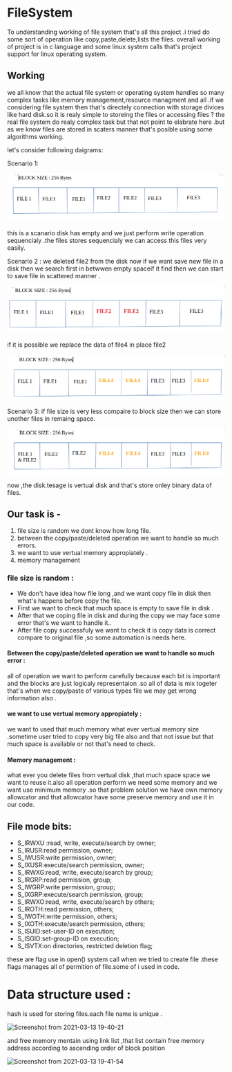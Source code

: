 # FileSystem


To understanding working of file system that's all this project .i tried do some sort of operation like copy,paste,delete,lists the files. overall working
of project is in c language and some linux system calls that's project support for linux operating system.

## Working 
 we all know that the actual file system or operating system handles so many complex tasks like memory management,resource managment and all .if we considering
 file system then that's directely connection with storage divices like hard disk.so it is realy simple to storeing the files or accessing files ?
 the real file system do realy complex task but that not point to elabrate here .but as we know files are stored in scaters manner that's posible using some
 algorithms working.
 
 let's consider following daigrams:

Scenario 1:
 
 ![alt text](https://github.com/radheshamnagare/FileSystem/blob/adb49f70d3c5c33cd22338eb83df8e80d8ab5898/Screenshot%20from%202021-03-12%2013-14-43.png)
 
 this is a scanario disk has empty and we just perform write operation sequencialy .the files stores sequencialy we can access this files very easily.
 
Scenario 2 :
  we deleted file2 from the disk now if we want save new file in a disk then we search first in betwwen empty spaceif it find then we can start to save file in scattered manner .
  
  ![alt text](https://github.com/radheshamnagare/FileSystem/blob/11a7d5284471a989c7f4c022254704188623c90e/Screenshot%20from%202021-03-12%2014-04-00.png)
  
  if it is possible we replace the data of file4 in place file2
  
  ![alt text](https://github.com/radheshamnagare/FileSystem/blob/11a7d5284471a989c7f4c022254704188623c90e/Screenshot%20from%202021-03-12%2014-08-23.png
)
  
  
Scenario 3: if file size is very less compaire to block size then we can store unother files in remaing space.

![alt text](https://github.com/radheshamnagare/FileSystem/blob/11a7d5284471a989c7f4c022254704188623c90e/Screenshot%20from%202021-03-12%2014-11-06.png)


now ,the disk.tesage is vertual disk and that's store onley binary data of files.

## Our task is -
 1. file size is random we dont know how long file.
 2.  between the copy/paste/deleted operation we want to handle so much errors.
 3.  we want to use vertual memory appropiately .
 4.   memory management
 
 
 ### file size is random :
 - We don't have idea how file long ,and we want copy file in disk then what's happens before copy the file.
 - First we want to check that much space is empty to save file in disk .
 - After that we coping file in disk and during the copy we may face some error that's we want to handle it..
 - After file copy successfuly we want to check it is copy data is correct compare to original file ,so some automation is needs here.
     
 #### Between the copy/paste/deleted operation we want to handle so much error :
 all of operation we want to perform carefully because each bit is important and the blocks are just logicaly representaion .so all of data is mix togeter that's
 when we copy/paste of various types file we may get wrong information also .
 
 #### we want to use vertual memory appropiately  :
   we want to used that much memory what ever vertual memory size .sometime user tried to copy very big file also and that not issue but that much space is available or not that's need to check.
   
 #### Memory management :
  what ever you delete files from vertual disk ,that much space space we want to reuse it.also all operation perform we need some memory and we want use minimum
  memory .so that problem solution we have own memory allowcator and  that allowcator have some preserve memory and use it in our code.
  
 
  ## File mode bits:

- S_IRWXU :read, write, execute/search by owner;
- S_IRUSR:read permission, owner;
- S_IWUSR:write permission, owner;
- S_IXUSR:execute/search permission, owner;
- S_IRWXG:read, write, execute/search by group;
- S_IRGRP:read permission, group;
- S_IWGRP:write permission, group;
- S_IXGRP:execute/search permission, group;
- S_IRWXO:read, write, execute/search by others;
- S_IROTH:read permission, others;
- S_IWOTH:write permission, others;
- S_IXOTH:execute/search permission, others;
- S_ISUID:set-user-ID on execution;
- S_ISGID:set-group-ID on execution;
- S_ISVTX:on directories, restricted deletion flag;


these are flag use in open() system call when we tried to create file .these flags manages all of permition of file.some of i used in code.
  
   
 # Data structure used :
 
 hash is used for storing files.each file name is unique .
 
 ![Screenshot from 2021-03-13 19-40-21](https://user-images.githubusercontent.com/60652468/111032860-568a4480-8434-11eb-9fe3-4ab666b714b3.png)
 
 and free memory mentain using link list ,that list contain free memory address according to ascending order of block position
 
 ![Screenshot from 2021-03-13 19-41-54](https://user-images.githubusercontent.com/60652468/111032918-aa952900-8434-11eb-8d0c-0ef52c920b5f.png)


